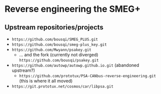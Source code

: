 # Reverse engineering the SMEG+

## Upstream repositories/projects

* `https://github.com/bousqi/SMEG_PLUS.git`
* `https://github.com/bousqi/smeg-plus_key.git`
* `https://github.com/Mwyann/psakey.git`
    * ... and the fork (currently not diverged) `https://github.com/bousqi/psakey.git`
* `https://github.com/autowp/autowp.github.io.git` (abandoned upstream?)
    * `https://github.com/prototux/PSA-CANbus-reverse-engineering.git` (this is where it all moved)
* `https://git.prototux.net/cosmos/car/libpsa.git`
